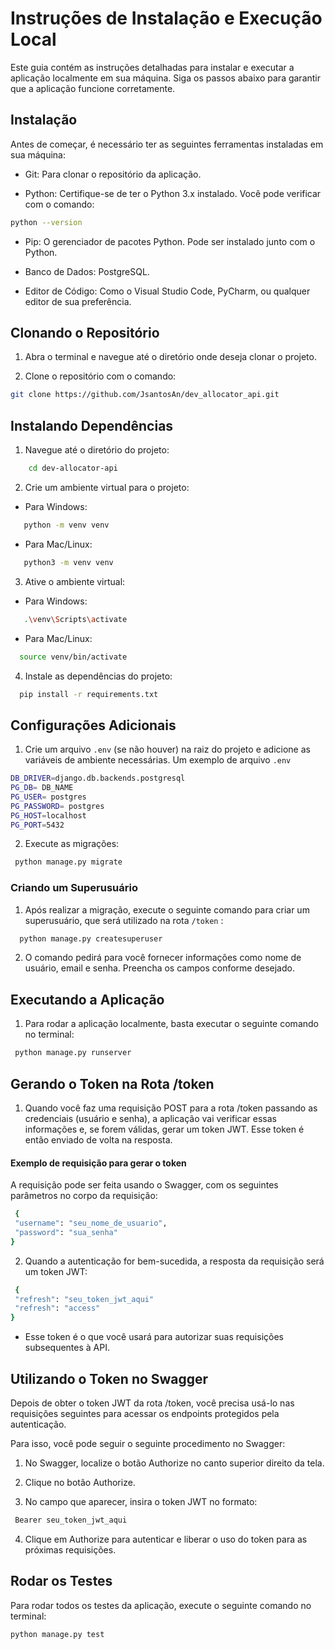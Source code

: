# Instruções de Instalação e Execução Local

Este guia contém as instruções detalhadas para instalar e executar a aplicação localmente em sua máquina. Siga os passos abaixo para garantir que a aplicação funcione corretamente.

## Instalação
Antes de começar, é necessário ter as seguintes ferramentas instaladas em sua máquina:

* Git: Para clonar o repositório da aplicação.

* Python: Certifique-se de ter o Python 3.x instalado. Você pode verificar com o comando:

```bash
python --version
```

* Pip: O gerenciador de pacotes Python. Pode ser instalado junto com o Python.

* Banco de Dados: PostgreSQL.

* Editor de Código: Como o Visual Studio Code, PyCharm, ou qualquer editor de sua preferência.



## Clonando o Repositório
1. Abra o terminal e navegue até o diretório onde deseja clonar o projeto.

2. Clone o repositório com o comando:
```bash
git clone https://github.com/JsantosAn/dev_allocator_api.git
```

## Instalando Dependências
1. Navegue até o diretório do projeto:
```bash
    cd dev-allocator-api
```


2. Crie um ambiente virtual para o projeto:
* Para Windows:
 ```bash
    python -m venv venv
 ```
* Para Mac/Linux:

 ```bash
    python3 -m venv venv
 ```

3. Ative o ambiente virtual:
* Para Windows:
 ```bash
    .\venv\Scripts\activate
 ```
* Para Mac/Linux:
 ```bash
   source venv/bin/activate
 ```

4. Instale as dependências do projeto:

 ```bash
   pip install -r requirements.txt
 ```


## Configurações Adicionais

1. Crie um arquivo  ```.env``` (se não houver) na raiz do projeto e adicione as variáveis de ambiente necessárias. Um exemplo de arquivo ```.env```
 ```bash
DB_DRIVER=django.db.backends.postgresql
PG_DB= DB_NAME
PG_USER= postgres
PG_PASSWORD= postgres
PG_HOST=localhost
PG_PORT=5432
 ```
2. Execute as migrações:
 ```bash
  python manage.py migrate
 ```
### Criando um Superusuário
1. Após realizar a migração, execute o seguinte comando para criar um superusuário, que será utilizado na rota ```/token```  :

 ```bash
   python manage.py createsuperuser
 ```
2. O comando pedirá para você fornecer informações como nome de usuário, email e senha. Preencha os campos conforme desejado.

## Executando a Aplicação
1. Para rodar a aplicação localmente, basta executar o seguinte comando no terminal:
 ```bash
  python manage.py runserver
 ```

## Gerando o Token na Rota /token 
1. Quando você faz uma requisição POST para a rota /token passando as credenciais (usuário e senha), a aplicação vai verificar essas informações e, se forem válidas, gerar um token JWT. Esse token é então enviado de volta na resposta.

#### Exemplo de requisição para gerar o token
A requisição pode ser feita usando o Swagger, com os seguintes parâmetros no corpo da requisição:

 ```bash
  {
  "username": "seu_nome_de_usuario", 
  "password": "sua_senha"
}
 ```
2. Quando a autenticação for bem-sucedida, a resposta da requisição será um token JWT:

 ```bash
  {  
  "refresh": "seu_token_jwt_aqui"
  "refresh": "access"
}
```
 * Esse token é o que você usará para autorizar suas requisições subsequentes à API.

## Utilizando o Token no Swagger

Depois de obter o token JWT da rota /token, você precisa usá-lo nas requisições seguintes para acessar os endpoints protegidos pela autenticação.

Para isso, você pode seguir o seguinte procedimento no Swagger:

1. No Swagger, localize o botão Authorize no canto superior direito da tela.

2. Clique no botão Authorize.

3. No campo que aparecer, insira o token JWT no formato:

 ```bash
  Bearer seu_token_jwt_aqui
```
4. Clique em Authorize para autenticar e liberar o uso do token para as próximas requisições.
## Rodar os Testes
Para rodar todos os testes da aplicação, execute o seguinte comando no terminal:
 ```bash
python manage.py test
```

